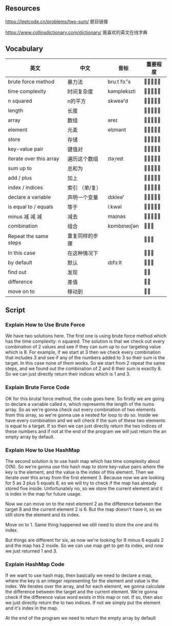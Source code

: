## Resources

https://leetcode.cn/problems/two-sum/ 题目链接

https://www.collinsdictionary.com/dictionary/ 我喜欢的英文在线字典


## Vocabulary

|     英文                       	|     中文              	|     音标           	|     重要程度    	|
|--------------------------------	|-----------------------	|--------------------	|-----------------	|
|     brute force method         	|     暴力法            	|     bruːt fɔːʳs    	|     🌟🌟🌟🌟🌟       	|
|     time complexity            	|     时间复杂度        	|     kəmpleksɪti    	|     🌟🌟🌟🌟🌟       	|
|     n squared                  	|     n的平方           	|     skweəʳd        	|     🌟🌟🌟🌟🌟       	|
|     length                     	|     长度              	|                    	|     🌟🌟🌟🌟🌟       	|
|     array                      	|     数组              	|     əreɪ           	|     🌟🌟🌟🌟🌟       	|
|     element                    	|     元素              	|     elɪmənt        	|     🌟🌟🌟🌟🌟       	|
|     store                      	|     存储              	|                    	|     🌟🌟🌟🌟🌟       	|
|     key-value pair             	|     键值对            	|                    	|     🌟🌟🌟🌟🌟       	|
|     iterate over this array    	|     遍历这个数组      	|     ɪtəˌreɪt       	|     🌟🌟🌟🌟🌟       	|
|     sum up to                  	|     总和为            	|                    	|     🌟🌟🌟🌟🌟       	|
|     add / plus                 	|     加上              	|                    	|     🌟🌟🌟🌟🌟       	|
|     index / indices            	|     索引 （单/复）    	|                    	|     🌟🌟🌟🌟🌟       	|
|     declare a variable         	|     声明一个变量      	|     dɪkleəʳ        	|     🌟🌟🌟🌟🌟       	|
|     is equal to / equals       	|     等于              	|     iːkwəl         	|     🌟🌟🌟🌟🌟       	|
|     minus    减 减    减       	|     减去              	|     maɪnəs         	|     🌟🌟🌟🌟🌟       	|
|     combination                	|     组合              	|     kɒmbɪneɪʃən    	|     🌟🌟🌟         	|
|     Repeat the same steps      	|     重复同样的步骤    	|                    	|     🌟🌟🌟         	|
|     In this case               	|     在这种情况下      	|                    	|     🌟🌟🌟         	|
|     by default                 	|     默认              	|     dɪfɔːlt        	|     🌟🌟🌟         	|
|     find out                   	|     发现              	|                    	|     🌟🌟          	|
|     difference                 	|     差值              	|                    	|     🌟🌟          	|
|     move on to                 	|     移动到            	|                    	|     🌟🌟          	|

## Script
### Explain How to Use Brute Force
We have two solutions here. The first one is using brute force method
which has the time complexity: n squared. The solution is that we check out every combination of 2 values and see if they can sum up to our targeting value
which is 8. For example, if we start at 3 then we check every combination
that includes 3
and see if any of the numbers added to 3
so their sum is the target. In this case none of them works.
So we start from 2
repeat the same steps,
and we found out the combination of 2 and 6
their sum is exactly 8.
So we can just directly return their indices
which is 1 and 3.

### Explain Brute Force Code
OK for this brutal force method,
the code goes here.
So firstly we are going to declare a variable called n,
which represents the length of the nums array.
So as we're gonna check out
every combination of two elements from this array,
so we're gonna use a nested for loop to do so.
Inside we have every combination and we will check
if the sum of these two elements is equal to a target. If so
then
we can just directly return the two indices of these numbers
and if not at the end of the program
we will just return the an empty array by default.

### Explain How to Use HashMap
The second solution is to use hash map
which has time complexity about O(N). So
we're gonna use this hash map to store key-value pairs
where the key is the element, 
and the value is the index of this element.
Then we iterate over this array from the first element 3.
Because now
we are looking for 5 as 3 plus 5 equals 8,
so we will try to check if the map has already
stored five inside.
Unfortunately no,
so we store the current
element and it is index in the map for future usage.

Now we can move on to the next element 2
as the difference between the
target 8 and the current element 2 is 6.
But the map doesn't have it, so we still
store the element and its index.

Move on to 1. Same thing happened we still need to
store the one and its index.

But things are different for six,
as now we're looking for
8 minus 6 equals 2 and the map has 2 inside.
So we can use map
get to get its index, and now we just returned 1 and 3.

### Explain HashMap Code
If we want to use hash map,
then basically we need to declare a map,
where the key
is an integer representing for the element and value is the index.
We iterates over the array, and for each element,
we gonna calculate
the difference between the target and the current element.
We're gonna check
if the difference value word exists in this map or not.
If so, then
also we just directly return the to two indices.
If not we simply put the element and it's
index in the map.

At the end of the program
we need to return the empty array by default